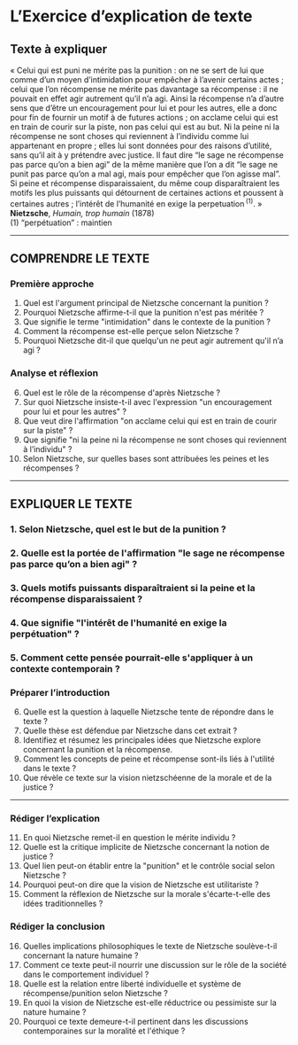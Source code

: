 # L’Exercice d’explication de texte

## Texte à expliquer

« Celui qui est puni ne mérite pas la punition : on ne se sert de lui que comme d’un moyen d’intimidation pour empêcher à l’avenir certains actes ; celui que l’on récompense ne mérite pas davantage sa récompense : il ne pouvait en effet agir autrement qu’il n’a agi. Ainsi la récompense n’a d’autre sens que d’être un encouragement pour lui et pour les autres, elle a donc pour fin de fournir un motif à de futures actions ; on acclame celui qui est en train de courir sur la piste, non pas celui qui est au but. Ni la peine ni la récompense ne sont choses qui reviennent à l’individu comme lui appartenant en propre ; elles lui sont données pour des raisons d’utilité, sans qu’il ait à y prétendre avec justice. Il faut dire “le sage ne récompense pas parce qu’on a bien agi” de la même manière que l’on a dit “le sage ne punit pas parce qu’on a mal agi, mais pour empêcher que l’on agisse mal”. Si peine et récompense disparaissaient, du même coup disparaîtraient les motifs les plus puissants qui détournent de certaines actions et poussent à certaines autres ; l’intérêt de l’humanité en exige la perpetuation&#x202F;<sup>(1)</sup>. »  
**Nietzsche**, *Humain, trop humain* (1878)  
(1) “perpétuation” : maintien

---

## COMPRENDRE LE TEXTE

### Première approche

1. Quel est l'argument principal de Nietzsche concernant la punition ?
2. Pourquoi Nietzsche affirme-t-il que la punition n'est pas méritée ?
3. Que signifie le terme "intimidation" dans le contexte de la punition ?
4. Comment la récompense est-elle perçue selon Nietzsche ?
5. Pourquoi Nietzsche dit-il que quelqu'un ne peut agir autrement qu'il n’a agi ?

### Analyse et réflexion

6. Quel est le rôle de la récompense d'après Nietzsche ?
7. Sur quoi Nietzsche insiste-t-il avec l'expression "un encouragement pour lui et pour les autres" ?
8. Que veut dire l'affirmation "on acclame celui qui est en train de courir sur la piste" ?
9. Que signifie "ni la peine ni la récompense ne sont choses qui reviennent à l’individu" ?
10. Selon Nietzsche, sur quelles bases sont attribuées les peines et les récompenses ?

---

## EXPLIQUER LE TEXTE

### 1. Selon Nietzsche, quel est le but de la punition ?
### 2. Quelle est la portée de l'affirmation "le sage ne récompense pas parce qu’on a bien agi" ?
### 3. Quels motifs puissants disparaîtraient si la peine et la récompense disparaissaient ?
### 4. Que signifie "l'intérêt de l'humanité en exige la perpétuation" ?
### 5. Comment cette pensée pourrait-elle s'appliquer à un contexte contemporain ?

### Préparer l’introduction

6. Quelle est la question à laquelle Nietzsche tente de répondre dans le texte ?
7. Quelle thèse est défendue par Nietzsche dans cet extrait ?
8. Identifiez et résumez les principales idées que Nietzsche explore concernant la punition et la récompense.
9. Comment les concepts de peine et récompense sont-ils liés à l'utilité dans le texte ?
10. Que révèle ce texte sur la vision nietzschéenne de la morale et de la justice ?

---

### Rédiger l’explication

11. En quoi Nietzsche remet-il en question le mérite individu ?
12. Quelle est la critique implicite de Nietzsche concernant la notion de justice ?
13. Quel lien peut-on établir entre la "punition" et le contrôle social selon Nietzsche ?
14. Pourquoi peut-on dire que la vision de Nietzsche est utilitariste ?
15. Comment la réflexion de Nietzsche sur la morale s'écarte-t-elle des idées traditionnelles ?

### Rédiger la conclusion 

16. Quelles implications philosophiques le texte de Nietzsche soulève-t-il concernant la nature humaine ?
17. Comment ce texte peut-il nourrir une discussion sur le rôle de la société dans le comportement individuel ?
18. Quelle est la relation entre liberté individuelle et système de récompense/punition selon Nietzsche ?
19. En quoi la vision de Nietzsche est-elle réductrice ou pessimiste sur la nature humaine ?
20. Pourquoi ce texte demeure-t-il pertinent dans les discussions contemporaines sur la moralité et l'éthique ?